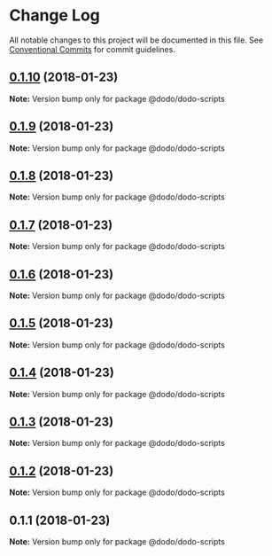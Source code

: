 # Change Log

All notable changes to this project will be documented in this file.
See [Conventional Commits](https://conventionalcommits.org) for commit guidelines.

<a name="0.1.10"></a>
## [0.1.10](/compare/@dodo/dodo-scripts@0.1.9...@dodo/dodo-scripts@0.1.10) (2018-01-23)




**Note:** Version bump only for package @dodo/dodo-scripts

<a name="0.1.9"></a>
## [0.1.9](/compare/@dodo/dodo-scripts@0.1.8...@dodo/dodo-scripts@0.1.9) (2018-01-23)




**Note:** Version bump only for package @dodo/dodo-scripts

<a name="0.1.8"></a>
## [0.1.8](/compare/@dodo/dodo-scripts@0.1.7...@dodo/dodo-scripts@0.1.8) (2018-01-23)




**Note:** Version bump only for package @dodo/dodo-scripts

<a name="0.1.7"></a>
## [0.1.7](/compare/@dodo/dodo-scripts@0.1.6...@dodo/dodo-scripts@0.1.7) (2018-01-23)




**Note:** Version bump only for package @dodo/dodo-scripts

<a name="0.1.6"></a>
## [0.1.6](/compare/@dodo/dodo-scripts@0.1.5...@dodo/dodo-scripts@0.1.6) (2018-01-23)




**Note:** Version bump only for package @dodo/dodo-scripts

<a name="0.1.5"></a>
## [0.1.5](/compare/@dodo/dodo-scripts@0.1.4...@dodo/dodo-scripts@0.1.5) (2018-01-23)




**Note:** Version bump only for package @dodo/dodo-scripts

<a name="0.1.4"></a>
## [0.1.4](/compare/@dodo/dodo-scripts@0.1.3...@dodo/dodo-scripts@0.1.4) (2018-01-23)




**Note:** Version bump only for package @dodo/dodo-scripts

<a name="0.1.3"></a>
## [0.1.3](/compare/@dodo/dodo-scripts@0.1.2...@dodo/dodo-scripts@0.1.3) (2018-01-23)




**Note:** Version bump only for package @dodo/dodo-scripts

<a name="0.1.2"></a>
## [0.1.2](/compare/@dodo/dodo-scripts@0.1.1...@dodo/dodo-scripts@0.1.2) (2018-01-23)




**Note:** Version bump only for package @dodo/dodo-scripts

<a name="0.1.1"></a>
## 0.1.1 (2018-01-23)




**Note:** Version bump only for package @dodo/dodo-scripts
